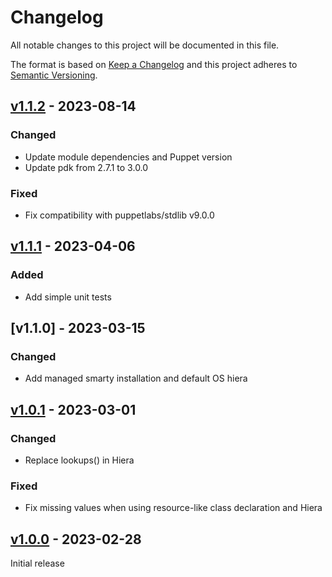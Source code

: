 # Changelog

All notable changes to this project will be documented in this file.

The format is based on [Keep a Changelog](http://keepachangelog.com/en/1.0.0/)
and this project adheres to [Semantic Versioning](http://semver.org/spec/v2.0.0.html).

## [v1.1.2] - 2023-08-14

### Changed
* Update module dependencies and Puppet version
* Update pdk from 2.7.1 to 3.0.0

### Fixed
* Fix compatibility with puppetlabs/stdlib v9.0.0

## [v1.1.1] - 2023-04-06

### Added
* Add simple unit tests

## [v1.1.0] - 2023-03-15

### Changed
* Add managed smarty installation and default OS hiera

## [v1.0.1] - 2023-03-01

### Changed
* Replace lookups() in Hiera

### Fixed
* Fix missing values when using resource-like class declaration and Hiera

## [v1.0.0] - 2023-02-28
Initial release

[v1.1.2]: https://github.com/markt-de/puppet-ssp/compare/1.1.1...1.1.2
[v1.1.1]: https://github.com/markt-de/puppet-ssp/compare/1.1.0...1.1.1
[v1.0.1]: https://github.com/markt-de/puppet-ssp/compare/1.0.1...1.1.0
[v1.0.1]: https://github.com/markt-de/puppet-ssp/compare/1.0.0...1.0.1
[v1.0.0]: https://github.com/markt-de/puppet-ssp/compare/1.0.0
